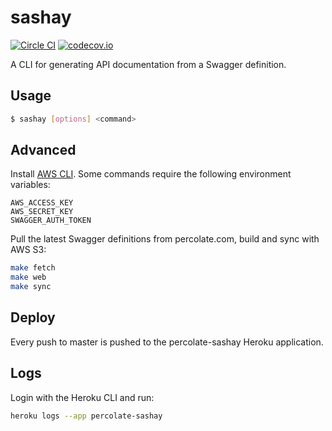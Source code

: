 # sashay

[![Circle CI](https://circleci.com/gh/percolate/sashay.svg?style=svg&circle-token=fa8012bb291abb365e5b0ff8f2a520e0ff889c02)](https://circleci.com/gh/percolate/sashay)
[![codecov.io](http://codecov.io/github/percolate/sashay/coverage.svg?branch=master&token=kdC8b1dlwH)](http://codecov.io/github/percolate/sashay?branch=master)

A CLI for generating API documentation from a Swagger definition.

## Usage

```sh
$ sashay [options] <command>
```

## Advanced

Install [AWS CLI](https://aws.amazon.com/cli/). Some commands require the following environment variables:

```
AWS_ACCESS_KEY
AWS_SECRET_KEY
SWAGGER_AUTH_TOKEN
```

Pull the latest Swagger definitions from percolate.com, build and sync with AWS S3:

```sh
make fetch
make web
make sync
```

## Deploy

Every push to master is pushed to the percolate-sashay Heroku application.

## Logs

Login with the Heroku CLI and run:

```sh
heroku logs --app percolate-sashay
```
